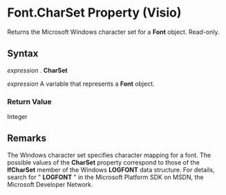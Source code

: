 
# Font.CharSet Property (Visio)

Returns the Microsoft Windows character set for a  **Font** object. Read-only.


## Syntax

 _expression_ . **CharSet**

 _expression_ A variable that represents a **Font** object.


### Return Value

Integer


## Remarks

The Windows character set specifies character mapping for a font. The possible values of the  **CharSet** property correspond to those of the **lfCharSet** member of the Windows **LOGFONT** data structure. For details, search for " **LOGFONT** " in the Microsoft Platform SDK on MSDN, the Microsoft Developer Network.

